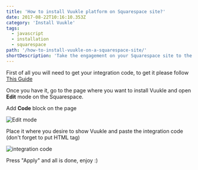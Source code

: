 ```yaml
---
title: 'How to install Vuukle platform on Squarespace site?'
date: 2017-08-22T10:16:10.353Z
category: 'Install Vuukle'
tags:
  - javascript
  - installation
  - squarespace
path: '/how-to-install-vuukle-on-a-squarespace-site/'
shortDescription: 'Take the engagement on your Squarespace site to the whole new level.'
---
```


First of all you will need to get your integration code, to get it please follow [This Guide](http://docs.vuukle.com/install-vuukle-on-javascript-site/)

Once you have it, go to the page where you want to install Vuukle and open **Edit** mode on the Squarespace.

Add **Code** block on the page

![Edit mode](//img/how-to-install-vuukle-on-a-squarespace-site-img1.png)

Place it where you desire to show Vuukle and paste the integration code (don't forget to put HTML tag)

![integration code](//img/how-to-install-vuukle-on-a-squarespace-site-img2.png)

Press "Apply" and all is done, enjoy :)
